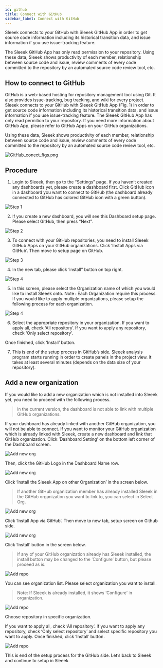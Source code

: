 ```yaml
---
id: github
title: Connect with GitHub
sidebar_label: Connect with GitHub
---
```


Sleeek connects to your GitHub with Sleeek GitHub App in order to get source code information including its historical transition data, and issue information if you use issue-tracking feature.


The Sleeek GitHub App has only read permission to your repository. Using these data, Sleeek shows productivity of each member, relationship between source code and issue, review comments of every code committed to the repository by an automated source code review tool, etc.

## How to connect to GitHub

GitHub is a web-based hosting for repository management tool using Git. It also provides issue-tracking, bug tracking, and wiki for every project.  Sleeek  connects to your GitHub with Sleeek GitHub App (Fig. 1) in order to get source code information including its historical transition data, and issue information if you use issue-tracking feature. The Sleeek GitHub App has only read permition to your repository. If you need more information about GitHub App, please refer to GitHub Apps on your GitHub organizations.

Using these data, Sleeek shows productivity of each member, relationship between source code and issue, review comments of every code committed to the repository by an automated source code review tool, etc.

![GitHub_conect_figs.png](../../img/docs/integration/github/GitHub_conect_figs.png)

## Procedure

1. Login to Sleeek, then go to the “Settings” page. If you haven’t created any dashboards yet, please create a dashboard first. Click GitHub icon in a dashboard you want to connect to GitHub (the dashboard already connected to GitHub has colored GitHub icon with a green button).

![Step 1](../../img/docs/integration/github/step1.png)


2. If you create a new dashboard, you will see this Dashboard setup page.  Please select GitHub, then press “Next”.

![Step 2](../../img/docs/integration/github/step2.png)


3. To connect with your GitHub repositories, you need to install Sleeek GitHub Apps on your GitHub organizations. Click ‘Install Apps via GitHub’. Then move to setup page on GitHub. 

![Step 3](../../img/docs/integration/github/step3.png)


4. In the new tab, please click ‘Install” button on top right.

![Step 4](../../img/docs/integration/github/step4.png)


5. In this screen, please select the Organization name of which you would like to install Sleeek onto.
Note : Each Organization require this process. If you would like to apply multiple organizations, please setup the following process for each organization.

![Step 4](../../img/docs/integration/github/step5.png)


6. Select the appropriate repository in your organization. If you want to apply all, check ‘All repository’. If you want to apply any repository, check ‘Only select repository’.

Once finished, click ‘Install’ button.


7. This is end of the setup process in GitHub’s side. Sleeek analysis program starts running in order to create panels in the project view. It takes at least several minutes (depends on the data size of your repository).


## Add a new organization

If you would like to add a new organization which is not installed into Sleeek yet, you need to proceed with the following process.


> In the current version, the dashboard is not able to link with multiple GitHub organizations.  

If your dashboard has already linked with another GitHub organization, you will not be able to connect. If you want to monitor your GitHub organization which is already linked with Sleeek, create a new dashboard and link that GitHub organization.
Click ‘Dashboard Setting’ on the bottom left corner of the Dashboard screen.

![Add new org](../../img/docs/integration/github/add-new-org.png)

Then, click the GitHub Logo in the Dashboard Name row. 

![Add new org](../../img/docs/integration/github/add-new-org2.png)

Click ‘Install the Sleeek App on other Organization’ in the screen below.

> If another GitHub organization member has already installed Sleeek in the GitHub organization you want to link to, you can select in Select Org.

![Add new org](../../img/docs/integration/github/add-new-org3.png)

Click ‘Install App via GitHub’. Then move to new tab, setup screen on Github side.

![Add new org](../../img/docs/integration/github/add-new-org4.png)

Click ‘Install’ button in the screen below.

> If any of your GitHub organization already has Sleeek installed, the install button may be changed to the ‘Configure’ button, but please proceed as is.

![Add repo](../../img/docs/integration/github/add-repo.png)

You can see organization list. Please select organization you want to install.

> Note: If Sleeek is already installed, it shows ‘Configure’ in organization.

![Add repo](../../img/docs/integration/github/add-repo2.png)

Choose repository in specific organization.

If you want to apply all, check ‘All repository’. If you want to apply any repository, check ‘Only select repository’ and select specific repository you want to apply.
Once finished, click ‘Install’ button.

![Add repo](../../img/docs/integration/github/add-repo3.png)

This is end of the setup process for the GitHub side.
Let’s back to Sleeek and continue to setup in Sleeek.